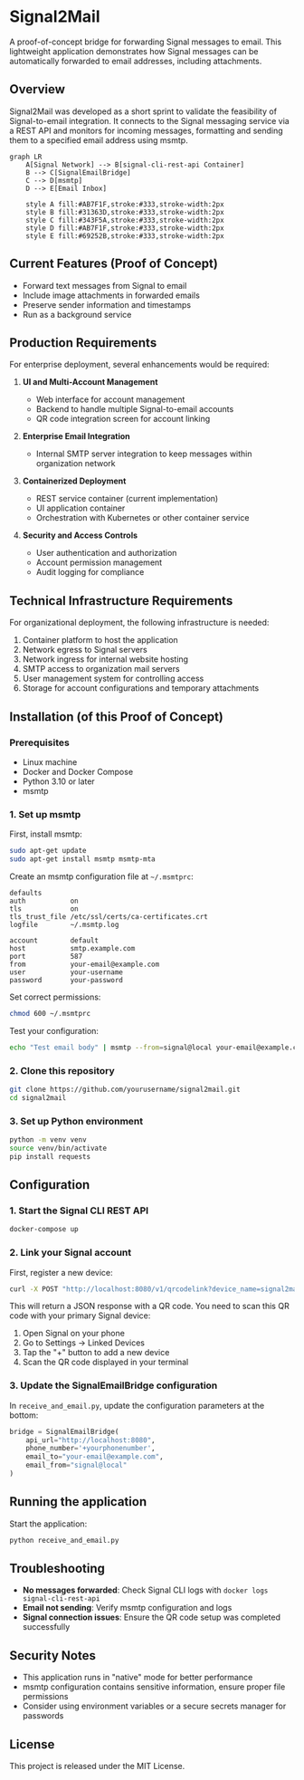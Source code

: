 # Signal2Mail

A proof-of-concept bridge for forwarding Signal messages to email. This lightweight application demonstrates how Signal messages can be automatically forwarded to email addresses, including attachments.

## Overview

Signal2Mail was developed as a short sprint to validate the feasibility of Signal-to-email integration. It connects to the Signal messaging service via a REST API and monitors for incoming messages, formatting and sending them to a specified email address using msmtp.

```mermaid
graph LR
    A[Signal Network] --> B[signal-cli-rest-api Container]
    B --> C[SignalEmailBridge]
    C --> D[msmtp]
    D --> E[Email Inbox]
    
    style A fill:#AB7F1F,stroke:#333,stroke-width:2px
    style B fill:#31363D,stroke:#333,stroke-width:2px
    style C fill:#343F5A,stroke:#333,stroke-width:2px
    style D fill:#AB7F1F,stroke:#333,stroke-width:2px
    style E fill:#69252B,stroke:#333,stroke-width:2px
```

## Current Features (Proof of Concept)

- Forward text messages from Signal to email
- Include image attachments in forwarded emails
- Preserve sender information and timestamps
- Run as a background service

## Production Requirements

For enterprise deployment, several enhancements would be required:

1. **UI and Multi-Account Management**
   - Web interface for account management
   - Backend to handle multiple Signal-to-email accounts
   - QR code integration screen for account linking

2. **Enterprise Email Integration**
   - Internal SMTP server integration to keep messages within organization network

3. **Containerized Deployment**
   - REST service container (current implementation)
   - UI application container
   - Orchestration with Kubernetes or other container service

4. **Security and Access Controls**
   - User authentication and authorization
   - Account permission management
   - Audit logging for compliance

## Technical Infrastructure Requirements

For organizational deployment, the following infrastructure is needed:

1. Container platform to host the application
2. Network egress to Signal servers
3. Network ingress for internal website hosting
4. SMTP access to organization mail servers
5. User management system for controlling access
6. Storage for account configurations and temporary attachments

## Installation (of this Proof of Concept)

### Prerequisites

- Linux machine
- Docker and Docker Compose
- Python 3.10 or later
- msmtp

### 1. Set up msmtp

First, install msmtp:

```bash
sudo apt-get update
sudo apt-get install msmtp msmtp-mta
```

Create an msmtp configuration file at `~/.msmtprc`:
```
defaults
auth           on
tls            on
tls_trust_file /etc/ssl/certs/ca-certificates.crt
logfile        ~/.msmtp.log

account        default
host           smtp.example.com
port           587
from           your-email@example.com
user           your-username
password       your-password
```

Set correct permissions:

```bash
chmod 600 ~/.msmtprc
```

Test your configuration:

```bash
echo "Test email body" | msmtp --from=signal@local your-email@example.com
```

### 2. Clone this repository

```bash
git clone https://github.com/yourusername/signal2mail.git
cd signal2mail
```

### 3. Set up Python environment

```bash
python -m venv venv
source venv/bin/activate
pip install requests
```

## Configuration

### 1. Start the Signal CLI REST API

```bash
docker-compose up
```

### 2. Link your Signal account

First, register a new device:

```bash
curl -X POST "http://localhost:8080/v1/qrcodelink?device_name=signal2mail"
```

This will return a JSON response with a QR code. You need to scan this QR code with your primary Signal device:

1. Open Signal on your phone
2. Go to Settings → Linked Devices
3. Tap the "+" button to add a new device
4. Scan the QR code displayed in your terminal

### 3. Update the SignalEmailBridge configuration

In `receive_and_email.py`, update the configuration parameters at the bottom:

```python
bridge = SignalEmailBridge(
    api_url="http://localhost:8080",
    phone_number='+yourphonenumber',
    email_to="your-email@example.com",
    email_from="signal@local"
)
```

## Running the application

Start the application:

```bash
python receive_and_email.py
```

## Troubleshooting

- **No messages forwarded**: Check Signal CLI logs with `docker logs signal-cli-rest-api`
- **Email not sending**: Verify msmtp configuration and logs
- **Signal connection issues**: Ensure the QR code setup was completed successfully

## Security Notes

- This application runs in "native" mode for better performance
- msmtp configuration contains sensitive information, ensure proper file permissions
- Consider using environment variables or a secure secrets manager for passwords

## License

This project is released under the MIT License.
